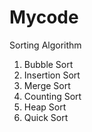 # Mycode

Sorting Algorithm
1. Bubble Sort
2. Insertion Sort
3. Merge Sort
4. Counting Sort
5. Heap Sort
6. Quick Sort

